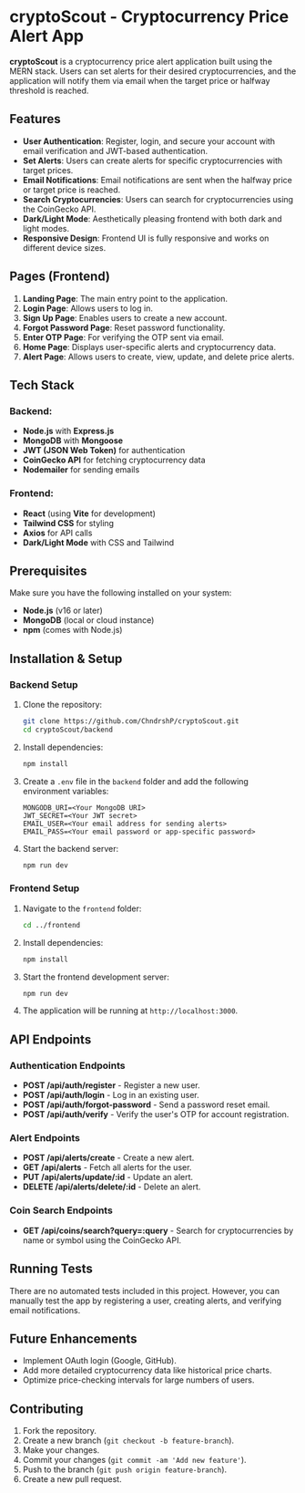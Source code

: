 # cryptoScout - Cryptocurrency Price Alert App

**cryptoScout** is a cryptocurrency price alert application built using the MERN stack. Users can set alerts for their desired cryptocurrencies, and the application will notify them via email when the target price or halfway threshold is reached.

## Features

- **User Authentication**: Register, login, and secure your account with email verification and JWT-based authentication.
- **Set Alerts**: Users can create alerts for specific cryptocurrencies with target prices.
- **Email Notifications**: Email notifications are sent when the halfway price or target price is reached.
- **Search Cryptocurrencies**: Users can search for cryptocurrencies using the CoinGecko API.
- **Dark/Light Mode**: Aesthetically pleasing frontend with both dark and light modes.
- **Responsive Design**: Frontend UI is fully responsive and works on different device sizes.

## Pages (Frontend)

1. **Landing Page**: The main entry point to the application.
2. **Login Page**: Allows users to log in.
3. **Sign Up Page**: Enables users to create a new account.
4. **Forgot Password Page**: Reset password functionality.
5. **Enter OTP Page**: For verifying the OTP sent via email.
6. **Home Page**: Displays user-specific alerts and cryptocurrency data.
7. **Alert Page**: Allows users to create, view, update, and delete price alerts.

## Tech Stack

### Backend:
- **Node.js** with **Express.js**
- **MongoDB** with **Mongoose**
- **JWT (JSON Web Token)** for authentication
- **CoinGecko API** for fetching cryptocurrency data
- **Nodemailer** for sending emails

### Frontend:
- **React** (using **Vite** for development)
- **Tailwind CSS** for styling
- **Axios** for API calls
- **Dark/Light Mode** with CSS and Tailwind

## Prerequisites

Make sure you have the following installed on your system:
- **Node.js** (v16 or later)
- **MongoDB** (local or cloud instance)
- **npm** (comes with Node.js)

## Installation & Setup

### Backend Setup

1. Clone the repository:

    ```bash
    git clone https://github.com/ChndrshP/cryptoScout.git
    cd cryptoScout/backend
    ```

2. Install dependencies:

    ```bash
    npm install
    ```

3. Create a `.env` file in the `backend` folder and add the following environment variables:

    ```
    MONGODB_URI=<Your MongoDB URI>
    JWT_SECRET=<Your JWT secret>
    EMAIL_USER=<Your email address for sending alerts>
    EMAIL_PASS=<Your email password or app-specific password>
    ```

4. Start the backend server:

    ```bash
    npm run dev
    ```

### Frontend Setup

1. Navigate to the `frontend` folder:

    ```bash
    cd ../frontend
    ```

2. Install dependencies:

    ```bash
    npm install
    ```

3. Start the frontend development server:

    ```bash
    npm run dev
    ```

4. The application will be running at `http://localhost:3000`.

## API Endpoints

### Authentication Endpoints

- **POST /api/auth/register** - Register a new user.
- **POST /api/auth/login** - Log in an existing user.
- **POST /api/auth/forgot-password** - Send a password reset email.
- **POST /api/auth/verify** - Verify the user's OTP for account registration.

### Alert Endpoints

- **POST /api/alerts/create** - Create a new alert.
- **GET /api/alerts** - Fetch all alerts for the user.
- **PUT /api/alerts/update/:id** - Update an alert.
- **DELETE /api/alerts/delete/:id** - Delete an alert.

### Coin Search Endpoints

- **GET /api/coins/search?query=:query** - Search for cryptocurrencies by name or symbol using the CoinGecko API.


## Running Tests

There are no automated tests included in this project. However, you can manually test the app by registering a user, creating alerts, and verifying email notifications.

## Future Enhancements

- Implement OAuth login (Google, GitHub).
- Add more detailed cryptocurrency data like historical price charts.
- Optimize price-checking intervals for large numbers of users.

## Contributing

1. Fork the repository.
2. Create a new branch (`git checkout -b feature-branch`).
3. Make your changes.
4. Commit your changes (`git commit -am 'Add new feature'`).
5. Push to the branch (`git push origin feature-branch`).
6. Create a new pull request.


